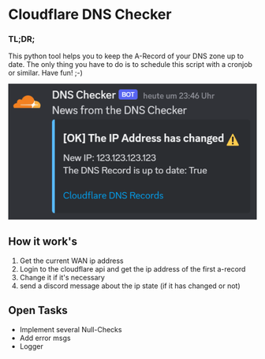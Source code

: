 # Cloudflare DNS Checker

### TL;DR;

This python tool helps you to keep the A-Record of your DNS zone up to date. The only thing you have to do is to schedule this script with a cronjob or similar. Have fun! ;-)

![Discord bot message](images/discord_bot_msg.png)

## How it work's

1. Get the current WAN ip address
2. Login to the cloudflare api and get the ip address of the first a-record
3. Change it if it's necessary
4. send a discord message about the ip state (if it has changed or not)

## Open Tasks

- Implement several Null-Checks
- Add error msgs
- Logger
